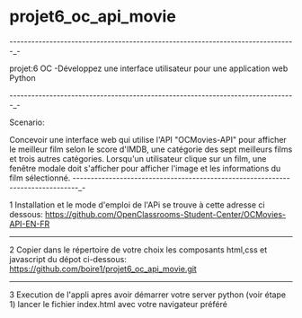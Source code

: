 # projet6_oc_api_movie
-_-_-_-_-_-_-_-_-_-_-_-_-_-_-_-_-_-_-_-_-_-_-_-_-_-_-_-_-_-_-_-_-_-_-_-_-_-_-_-_-_-_-_-_-_-_-_-_-_-_-_-_-_-_-_-_-_-_-_-_-_-_-_-_-_-_-_-_-_-_-_-_-_-_-_-_-_-_-_-


projet:6 OC -Développez une interface utilisateur pour une application web Python


-_-_-_-_-_-_-_-_-_-_-_-_-_-_-_-_-_-_-_-_-_-_-_-_-_-_-_-_-_-_-_-_-_-_-_-_-_-_-_-_-_-_-_-_-_-_-_-_-_-_-_-_-_-_-_-_-_-_-_-_-_-_-_-_-_-_-_-_-_-_-_-_-_-_-_-_-_-_-_-

Scenario:

 Concevoir une interface web qui utilise l'API "OCMovies-API" pour afficher le meilleur film selon le score d'IMDB, 
 une catégorie des sept meilleurs films et trois autres catégories. Lorsqu'un utilisateur clique sur un film, 
 une fenêtre modale doit s'afficher pour afficher l'image  et les informations du film sélectionné.
-_-_-_-_-_-_-_-_-_-_-_-_-_-_-_-_-_-_-_-_-_-_-_-_-_-_-_-_-_-_-_-_-_-_-_-_-_-_-_-_-_-_-_-_-_-_-_-_-_-_-_-_-_-_-_-_-_-_-_-_-_-_-_-_-_-_-_-_-_-_-_-_-_-_-_-_-_-_-_-
 
 1 Installation et le mode d'emploi de l'APi se trouve à cette adresse ci dessous:
 https://github.com/OpenClassrooms-Student-Center/OCMovies-API-EN-FR
 
 _ _ _ _ _ _ _ _ _ _ _ _ _ _ _ _ _ _ _ _ _ _ _ _ _ _ _ _ _ _ _ _ _ _ _ _ _ _ _ _ _ _ _ _ _ _ _ _ _ _ _ _ _ _ _ _ _ _ _ _ _ _ _ _ _ _ _ _ _ _ _ _ _ _ _ _ _ _ _ _
 
 2 Copier dans le répertoire de votre choix les composants html,css et javascript du dépot ci-dessous:
 https://github.com/boire1/projet6_oc_api_movie.git  
_ _ _ _ _ _ _ _ _ _ _ _ _ _ _ _ _ _ _ _ _ _ _ _ _ _ _ _ _ _ _ _ _ _ _ _ _ _ _ _ _ _ _ _ _ _ _ _ _ _ _ _ _ _ _ _ _ _ _ _ _ _ _ _ _ _ _ _ _ _ _ _ _ _ _ _ _ _ _ _

 3 Execution de l'appli 
 apres avoir démarrer votre server python (voir étape 1)
 lancer le fichier index.html avec votre navigateur préféré
